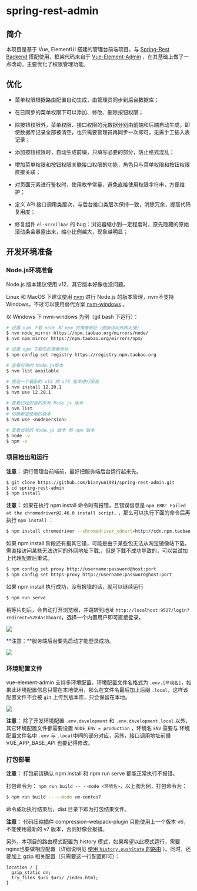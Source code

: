 # spring-rest-admin

## 简介

本项目是基于 Vue, ElementUI 搭建的管理台前端项目，与 [Spring-Rest Backend](https://github.com/bianyun1981/spring-rest-backend) 搭配使用，框架代码来自于 [Vue-Element-Admin](https://github.com/PanJiaChen/vue-element-admin) ，在其基础上做了一点改动。主要优化了权限管理功能。

## 优化

- 菜单权限根据路由配置自动生成，由管理员同步到后台数据库；

- 在已同步的菜单权限下可以添加、修改、删除按钮权限；

- 除按钮权限外，菜单权限、接口权限的元数据分别由前端和后端自动生成，即使数据库记录全部被清空，也只需要管理员再同步一次即可，无需手工插入表记录；

- 添加按钮权限时，自动生成前缀，只填写必要的部分，防止格式混乱；

- 增加菜单权限和按钮权限关联接口权限的功能，角色只与菜单权限和按钮权限直接关联；

- 对页面元素进行鉴权时，使用枚举常量，避免直接使用权限字符串，方便维护；

- 定义 API 接口调用类层次，与后台接口类层次保持一致，消除冗余，提高代码复用度；

- 修复组件 `el-scrollbar` 的 bug：浏览器缩小到一定程度时，原先隐藏的原始滚动条会暴露出来，缩小比例越大，现象越明显；


## 开发环境准备

### Node.js环境准备

Node.js 版本建议使用 v12，其它版本好像也没问题。

Linux 和 MacOS 下建议使用 [nvm](https://github.com/nvm-sh/nvm) 进行 Node.js 的版本管理，nvm不支持 Windows，不过可以使用替代方案 [nvm-windows](https://github.com/coreybutler/nvm-windows) 。

以 Windows 下 nvm-windows 为例（git bash 下运行）：

```bash
# 设置 nvm 下载 node 和 npm 的镜像地址（直接访问外网太慢）
$ nvm node_mirror https://npm.taobao.org/mirrors/node/
$ nvm npm_mirror https://npm.taobao.org/mirrors/npm/

# 设置 npm 下载包的镜像地址
$ npm config set registry https://registry.npm.taobao.org

# 查看可用的 Node.js版本
$ nvm list available

# 挑选一个最新的 v12 的 LTS 版本进行安装
$ nvm install 12.20.1
$ nvm use 12.20.1

# 查看已经安装的所有 Node.js 版本
$ nvm list
# 切换希望使用的版本
$ nvm use <nodeVersion>

# 查看当前的 Node.js 版本 和 npm 版本
$ node -v
$ npm -v
```

### 项目检出和运行

**注意：** 运行管理台前端前，最好把服务端后台运行起来先。

```bash
$ git clone https://github.com/bianyun1981/spring-rest-admin.git
$ cd spring-rest-admin
$ npm install
```

**注意：** 如果在执行 npm install 命令时有报错，且错误信息是 `npm ERR! Failed at the chromedriver@2.46.0 install script.` ，那么可以执行下面的命令后再执行 `npm install` ：

```bash
$ npm install chromedriver --chromedriver_cdnurl=http://cdn.npm.taobao.org/dist/chromedriver
```

如果 npm install 阶段还有报其它错，可能是由于某些包无法从淘宝镜像站下载，需直接访问某些无法访问的外网地址下载,，但是下载不成功导致的，可以尝试加上代理配置后重试。

```bash
$ npm config set proxy http://username:password@host:port
$ npm config set https-proxy http://username:password@host:port
```

如果 npm install 执行成功，没有报错的话，就可以继续运行

```bash
$ npm run serve
```

稍等片刻后，会自动打开浏览器，并跳转到地址 `http://localhost:9527/login?redirect=%2Fdashboard`，选择一个内置用户即可直接登录。

![](https://cdn.jsdelivr.net/gh/bianyun1981/CDN@latest/img/readme/2021-02/2021-02-01-160437-581.png)

**注意：**服务端后台要先启动才能登录成功。

![](https://cdn.jsdelivr.net/gh/bianyun1981/CDN@latest/img/readme/2021-02/2021-02-01-161355-195.png)

### 环境配置文件

vue-element-admin 支持多环境配置，环境配置文件名格式为 `.env.[环境名]`，如果此环境配置信息只需在本地使用，那么在文件名最后加上后缀 `.local`，这样该配置文件不会被 `git` 上传到版本库，只会保留在本地。

![](https://cdn.jsdelivr.net/gh/bianyun1981/CDN@latest/img/readme/2021-02/2021-02-01-162540-158.png)

**注意：** 除了开发环境配置 `.env.development` 和 `.env.development.local` 以外，其它环境配置文件都需要设置 `NODE_ENV = production` ，环境名 `ENV` 需要与 环境配置文件名中 `.env` 与 `.local`中间的部分对应，另外，接口调用地址前缀 VUE_APP_BASE_API 也要记得修改。

### 打包部署

**注意：** 打包前请确认 npm install 和 npm run serve 都能正常执行不报错。

打包命令为： `npm run build -- --mode <环境名>`，以上图为例，打包命令为：

```bash
$ npm run build -- --mode vm-centos7
```

命令成功执行结束后，dist 目录下即为打包结果文件。

**注意：** 代码压缩插件 compression-webpack-plugin 只能使用上一个版本 v6，不能使用最新的 v7 版本，否则好像会报错。

另外，本项目的路由模式配置为 history 模式，如果希望以此模式运行，需要 nginx也要做相应配置（详细说明见 [使用 `history.pushState` 的路由](https://cli.vuejs.org/zh/guide/deployment.html#%E4%BD%BF%E7%94%A8-history-pushstate-%E7%9A%84%E8%B7%AF%E7%94%B1) ）。同时，还要加上 gzip 相关配置（只需要这一行配置即可）：

```nginx
location / {
  gzip_static on;
  try_files $uri $uri/ /index.html;
}
```

